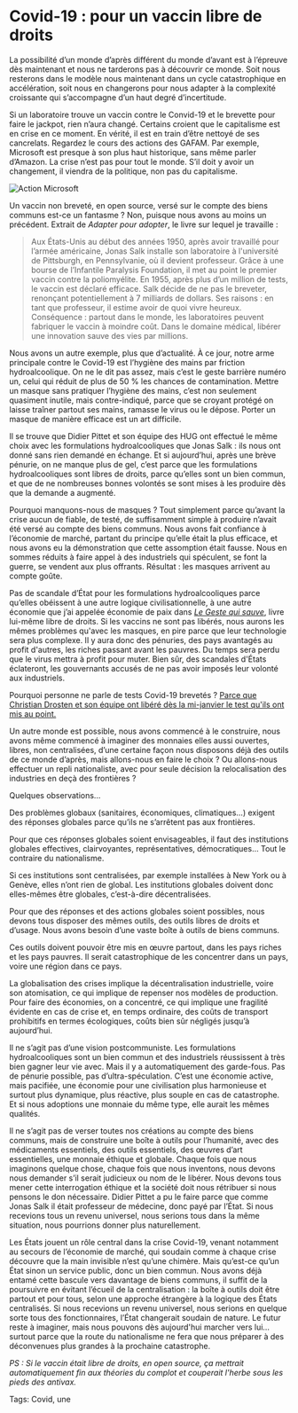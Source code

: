# Covid-19 : pour un vaccin libre de droits

La possibilité d’un monde d’après différent du monde d’avant est à l’épreuve dès maintenant et nous ne tarderons pas à découvrir ce monde. Soit nous resterons dans le modèle nous maintenant dans un cycle catastrophique en accélération, soit nous en changerons pour nous adapter à la complexité croissante qui s’accompagne d’un haut degré d’incertitude.<span id="more-54090"></span>

Si un laboratoire trouve un vaccin contre le Convid-19 et le brevette pour faire le jackpot, rien n’aura changé. Certains croient que le capitalisme est en crise en ce moment. En vérité, il est en train d’être nettoyé de ses cancrelats. Regardez le cours des actions des GAFAM. Par exemple, Microsoft est presque à son plus haut historique, sans même parler d’Amazon. La crise n’est pas pour tout le monde. S’il doit y avoir un changement, il viendra de la politique, non pas du capitalisme.

![Action Microsoft](https://tcrouzet.comhttps://tcrouzet.com/images_tc/2020/04/microsoft.png)

Un vaccin non breveté, en open source, versé sur le compte des biens communs est-ce un fantasme ? Non, puisque nous avons au moins un précédent. Extrait de *Adapter pour adopter*, le livre sur lequel je travaille :

> Aux États-Unis au début des années 1950, après avoir travaillé pour l’armée américaine, Jonas Salk installe son laboratoire à l'université de Pittsburgh, en Pennsylvanie, où il devient professeur. Grâce à une bourse de l’Infantile Paralysis Foundation, il met au point le premier vaccin contre la poliomyélite. En 1955, après plus d’un million de tests, le vaccin est déclaré efficace. Salk décide de ne pas le breveter, renonçant potentiellement à 7 milliards de dollars. Ses raisons : en tant que professeur, il estime avoir de quoi vivre heureux. Conséquence : partout dans le monde, les laboratoires peuvent fabriquer le vaccin à moindre coût. Dans le domaine médical, libérer une innovation sauve des vies par millions.

Nous avons un autre exemple, plus que d’actualité. À ce jour, notre arme principale contre le Covid-19 est l’hygiène des mains par friction hydroalcoolique. On ne le dit pas assez, mais c’est le geste barrière numéro un, celui qui réduit de plus de 50 % les chances de contamination. Mettre un masque sans pratiquer l’hygiène des mains, c’est non seulement quasiment inutile, mais contre-indiqué, parce que se croyant protégé on laisse traîner partout ses mains, ramasse le virus ou le dépose. Porter un masque de manière efficace est un art difficile.

Il se trouve que Didier Pittet et son équipe des HUG ont effectué le même choix avec les formulations hydroalcooliques que Jonas Salk : ils nous ont donné sans rien demandé en échange. Et si aujourd’hui, après une brève pénurie, on ne manque plus de gel, c’est parce que les formulations hydroalcooliques sont libres de droits, parce qu’elles sont un bien commun, et que de ne nombreuses bonnes volontés se sont mises à les produire dès que la demande a augmenté.

Pourquoi manquons-nous de masques ? Tout simplement parce qu’avant la crise aucun de fiable, de testé, de suffisamment simple à produire n’avait été versé au compte des biens communs. Nous avons fait confiance à l’économie de marché, partant du principe qu’elle était la plus efficace, et nous avons eu la démonstration que cette assomption était fausse. Nous en sommes réduits à faire appel à des industriels qui spéculent, se font la guerre, se vendent aux plus offrants. Résultat : les masques arrivent au compte goûte.

Pas de scandale d’État pour les formulations hydroalcooliques parce qu’elles obéissent à une autre logique civilisationnelle, à une autre économie que j’ai appelée économie de paix dans [*Le Geste qui sauve*](https://tcrouzet.com/le-geste-qui-sauve/), livre lui-même libre de droits. Si les vaccins ne sont pas libérés, nous aurons les mêmes problèmes qu'avec les masques, en pire parce que leur technologie sera plus complexe. Il y aura donc des pénuries, des pays avantagés au profit d'autres, les riches passant avant les pauvres. Du temps sera perdu que le virus mettra à profit pour muter. Bien sûr, des scandales d'États éclateront, les gouvernants accusés de ne pas avoir imposés leur volonté aux industriels.

Pourquoi personne ne parle de tests Covid-19 brevetés ? [Parce que Christian Drosten et son équipe ont libéré dès la mi-janvier le test qu'ils ont mis au point.](https://fr.wikipedia.org/wiki/Christian_Drosten)

Un autre monde est possible, nous avons commencé à le construire, nous avons même commencé à imaginer des monnaies elles aussi ouvertes, libres, non centralisées, d’une certaine façon nous disposons déjà des outils de ce monde d’après, mais allons-nous en faire le choix ? Ou allons-nous effectuer un repli nationaliste, avec pour seule décision la relocalisation des industries en deçà des frontières ?

Quelques observations…

Des problèmes globaux (sanitaires, économiques, climatiques…) exigent des réponses globales parce qu’ils ne s’arrêtent pas aux frontières.

Pour que ces réponses globales soient envisageables, il faut des institutions globales effectives, clairvoyantes, représentatives, démocratiques… Tout le contraire du nationalisme.

Si ces institutions sont centralisées, par exemple installées à New York ou à Genève, elles n’ont rien de global. Les institutions globales doivent donc elles-mêmes être globales, c’est-à-dire décentralisées.

Pour que des réponses et des actions globales soient possibles, nous devons tous disposer des mêmes outils, des outils libres de droits et d’usage. Nous avons besoin d’une vaste boîte à outils de biens communs.

Ces outils doivent pouvoir être mis en œuvre partout, dans les pays riches et les pays pauvres. Il serait catastrophique de les concentrer dans un pays, voire une région dans ce pays.

La globalisation des crises implique la décentralisation industrielle, voire son atomisation, ce qui implique de repenser nos modèles de production. Pour faire des économies, on a concentré, ce qui implique une fragilité évidente en cas de crise et, en temps ordinaire, des coûts de transport prohibitifs en termes écologiques, coûts bien sûr négligés jusqu’à aujourd’hui.

Il ne s’agit pas d’une vision postcommuniste. Les formulations hydroalcooliques sont un bien commun et des industriels réussissent à très bien gagner leur vie avec. Mais il y a automatiquement des garde-fous. Pas de pénurie possible, pas d’ultra-spéculation. C’est une économie active, mais pacifiée, une économie pour une civilisation plus harmonieuse et surtout plus dynamique, plus réactive, plus souple en cas de catastrophe. Et si nous adoptions une monnaie du même type, elle aurait les mêmes qualités.

Il ne s’agit pas de verser toutes nos créations au compte des biens communs, mais de construire une boîte à outils pour l’humanité, avec des médicaments essentiels, des outils essentiels, des œuvres d’art essentielles, une monnaie éthique et globale. Chaque fois que nous imaginons quelque chose, chaque fois que nous inventons, nous devons nous demander s’il serait judicieux ou nom de le libérer. Nous devons tous mener cette interrogation éthique et la société doit nous rétribuer si nous pensons le don nécessaire. Didier Pittet a pu le faire parce que comme Jonas Salk il était professeur de médecine, donc payé par l’État. Si nous recevions tous un revenu universel, nous serions tous dans la même situation, nous pourrions donner plus naturellement.

Les États jouent un rôle central dans la crise Covid-19, venant notamment au secours de l’économie de marché, qui soudain comme à chaque crise découvre que la main invisible n’est qu’une chimère. Mais qu’est-ce qu’un État sinon un service public, donc un bien commun. Nous avons déjà entamé cette bascule vers davantage de biens communs, il suffit de la poursuivre en évitant l’écueil de la centralisation : la boîte à outils doit être partout et pour tous, selon une approche étrangère à la logique des États centralisés. Si nous recevions un revenu universel, nous serions en quelque sorte tous des fonctionnaires, l’État changerait soudain de nature. Le futur reste à imaginer, mais nous pouvons dès aujourd'hui marcher vers lui… surtout parce que la route du nationalisme ne fera que nous préparer à des déconvenues plus grandes à la prochaine catastrophe.

*PS : Si le vaccin était libre de droits, en open source, ça mettrait automatiquement fin aux théories du complot et couperait l'herbe sous les pieds des antivax.*

Tags: Covid, une